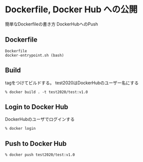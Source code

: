 # Dockerfile, Docker Hub への公開

簡単なDockerfileの書き方
DockerHubへのPush

## Dockerfile
```
Dockerfile
docker-entrypoint.sh (bash)
```

## Build
tagをつけてビルドする。
test2020はDockerHubのユーザー名にする
```
% docker build . -t test2020/test:v1.0
```

## Login to Docker Hub
DockerHubのユーザでログインする
```
% docker login
```

## Push to Docker Hub
```
% docker push test2020/test:v1.0
```


